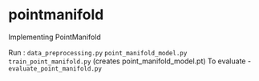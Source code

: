 # pointmanifold
Implementing PointManifold

Run :
  `data_preprocessing.py`
  `point_manifold_model.py`
  `train_point_manifold.py` (creates point_manifold_model.pt)
  To evaluate - `evaluate_point_manifold.py`
